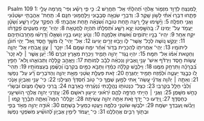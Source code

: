 Psalm 109
1: לַ֭מְנַצֵּחַ לְדָוִ֣ד מִזְמ֑וֹר אֱלֹהֵ֥י תְ֝הִלָּתִ֗י אַֽל־ תֶּחֱרַֽשׁ׃
2: כִּ֤י פִ֪י רָשָׁ֡ע וּֽפִי־ מִ֭רְמָה עָלַ֣י פָּתָ֑חוּ דִּבְּר֥וּ אִ֝תִּ֗י לְשׁ֣וֹן שָֽׁקֶר׃
3: וְדִבְרֵ֣י שִׂנְאָ֣ה סְבָב֑וּנִי וַיִּֽלָּחֲמ֥וּנִי חִנָּֽם׃
4: תַּֽחַת־ אַהֲבָתִ֥י יִשְׂטְנ֗וּנִי וַאֲנִ֥י תְפִלָּֽה׃
5: וַיָּ֘שִׂ֤ימוּ עָלַ֣י רָ֭עָה תַּ֣חַת טוֹבָ֑ה וְ֝שִׂנְאָ֗ה תַּ֣חַת אַהֲבָתִֽי׃
6: הַפְקֵ֣ד עָלָ֣יו רָשָׁ֑ע וְ֝שָׂטָ֗ן יַעֲמֹ֥ד עַל־ יְמִינֽוֹ׃
7: בְּ֭הִשָּׁ֣פְטוֹ יֵצֵ֣א רָשָׁ֑ע וּ֝תְפִלָּת֗וֹ תִּהְיֶ֥ה לַֽחֲטָאָֽה׃
8: יִֽהְיֽוּ־ יָמָ֥יו מְעַטִּ֑ים פְּ֝קֻדָּת֗וֹ יִקַּ֥ח אַחֵֽר׃
9: יִֽהְיוּ־ בָנָ֥יו יְתוֹמִ֑ים וְ֝אִשְׁתּוֹ אַלְמָנָֽה׃
10: וְנ֤וֹעַ יָנ֣וּעוּ בָנָ֣יו וְשִׁאֵ֑לוּ וְ֝דָרְשׁ֗וּ מֵחָרְבוֹתֵיהֶֽם׃
11: יְנַקֵּ֣שׁ נ֭וֹשֶׁה לְכָל־ אֲשֶׁר־ ל֑וֹ וְיָבֹ֖זּוּ זָרִ֣ים יְגִיעֽוֹ׃
12: אַל־ יְהִי־ ל֭וֹ מֹשֵׁ֣ךְ חָ֑סֶד וְֽאַל־ יְהִ֥י ח֝וֹנֵ֗ן לִיתוֹמָֽיו׃
13: יְהִֽי־ אַחֲרִית֥וֹ לְהַכְרִ֑ית בְּד֥וֹר אַ֝חֵ֗ר יִמַּ֥ח שְׁמָֽם׃
14: יִזָּכֵ֤ר ׀ עֲוֺ֣ן אֲ֭בֹתָיו אֶל־ יְהוָ֑ה וְחַטַּ֥את אִ֝מּ֗וֹ אַל־ תִּמָּֽח׃
15: יִהְי֣וּ נֶֽגֶד־ יְהוָ֣ה תָּמִ֑יד וְיַכְרֵ֖ת מֵאֶ֣רֶץ זִכְרָֽם׃
16: יַ֗עַן אֲשֶׁ֤ר ׀ לֹ֥א זָכַר֮ עֲשׂ֪וֹת חָ֥סֶד וַיִּרְדֹּ֡ף אִישׁ־ עָנִ֣י וְ֭אֶבְיוֹן וְנִכְאֵ֨ה לֵבָ֬ב לְמוֹתֵֽת׃
17: וַיֶּאֱהַ֣ב קְ֭לָלָה וַתְּבוֹאֵ֑הוּ וְֽלֹא־ חָפֵ֥ץ בִּ֝בְרָכָ֗ה וַתִּרְחַ֥ק מִמֶּֽנּוּ׃
18: וַיִּלְבַּ֥שׁ קְלָלָ֗ה כְּמַ֫דּ֥וֹ וַתָּבֹ֣א כַמַּ֣יִם בְּקִרְבּ֑וֹ וְ֝כַשֶּׁ֗מֶן בְּעַצְמוֹתָֽיו׃
19: תְּהִי־ ל֭וֹ כְּבֶ֣גֶד יַעְטֶ֑ה וּ֝לְמֵ֗זַח תָּמִ֥יד יַחְגְּרֶֽהָ׃
20: זֹ֤את פְּעֻלַּ֣ת שֹׂ֭טְנַי מֵאֵ֣ת יְהוָ֑ה וְהַדֹּבְרִ֥ים רָ֝֗ע עַל־ נַפְשִֽׁי׃
21: וְאַתָּ֤ה ׀ יְה֘וִ֤ה אֲדֹנָ֗י עֲֽשֵׂה־ אִ֭תִּי לְמַ֣עַן שְׁמֶ֑ךָ כִּי־ ט֥וֹב חַ֝סְדְּךָ֗ הַצִּילֵֽנִי׃
22: כִּֽי־ עָנִ֣י וְאֶבְי֣וֹן אָנֹ֑כִי וְ֝לִבִּ֗י חָלַ֥ל בְּקִרְבִּֽי׃
23: כְּצֵל־ כִּנְטוֹת֥וֹ נֶהֱלָ֑כְתִּי נִ֝נְעַ֗רְתִּי כָּֽאַרְבֶּֽה׃
24: בִּ֭רְכַּי כָּשְׁל֣וּ מִצּ֑וֹם וּ֝בְשָׂרִ֗י כָּחַ֥שׁ מִשָּֽׁמֶן׃
25: וַאֲנִ֤י ׀ הָיִ֣יתִי חֶרְפָּ֣ה לָהֶ֑ם יִ֝רְא֗וּנִי יְנִיע֥וּן רֹאשָֽׁם׃
26: עָ֭זְרֵנִי יְהוָ֣ה אֱלֹהָ֑י ה֭וֹשִׁיעֵ֣נִי כְחַסְדֶּֽךָ׃
27: וְֽ֭יֵדְעוּ כִּי־ יָ֣דְךָ זֹּ֑את אַתָּ֖ה יְהוָ֣ה עֲשִׂיתָֽהּ׃
28: יְקַֽלְלוּ־ הֵמָּה֮ וְאַתָּ֪ה תְבָ֫רֵ֥ךְ קָ֤מוּ ׀ וַיֵּבֹ֗שׁוּ וְֽעַבְדְּךָ֥ יִשְׂמָֽח׃
29: יִלְבְּשׁ֣וּ שׂוֹטְנַ֣י כְּלִמָּ֑ה וְיַעֲט֖וּ כַמְעִ֣יל בָּשְׁתָּֽם׃
30: א֘וֹדֶ֤ה יְהוָ֣ה מְאֹ֣ד בְּפִ֑י וּבְת֖וֹךְ רַבִּ֣ים אֲהַֽלְלֶֽנּוּ׃
31: כִּֽי־ יַ֭עֲמֹד לִימִ֣ין אֶבְי֑וֹן לְ֝הוֹשִׁ֗יעַ מִשֹּׁפְטֵ֥י נַפְשֽׁוֹ׃